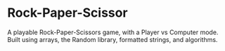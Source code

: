 # Rock-Paper-Scissor
A playable Rock-Paper-Scissors game, with a Player vs Computer mode. 
Built using arrays, the Random library, formatted strings, and algorithms.
